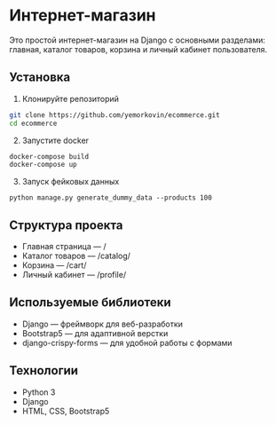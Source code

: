 # Интернет-магазин

Это простой интернет-магазин на Django с основными разделами: главная, каталог товаров, корзина и личный кабинет пользователя.

## Установка

1. Клонируйте репозиторий

```bash
git clone https://github.com/yemorkovin/ecommerce.git
cd ecommerce
```

2. Запустите docker
```bash
docker-compose build 
docker-compose up 
```

3. Запуск фейковых данных
```
python manage.py generate_dummy_data --products 100
```
## Структура проекта

- Главная страница — /  
- Каталог товаров — /catalog/  
- Корзина — /cart/  
- Личный кабинет — /profile/

## Используемые библиотеки

- Django — фреймворк для веб-разработки  
- Bootstrap5 — для адаптивной верстки  
- django-crispy-forms — для удобной работы с формами

## Технологии

- Python 3  
- Django  
- HTML, CSS, Bootstrap5  

